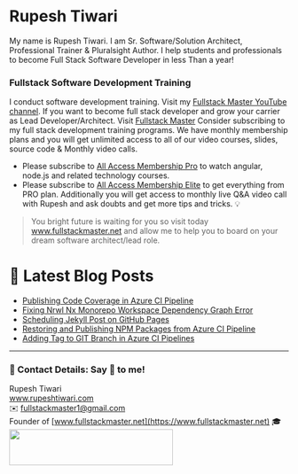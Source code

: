 # Rupesh Tiwari

My name is Rupesh Tiwari. I am Sr. Software/Solution Architect, Professional Trainer & Pluralsight Author. I help students and professionals to become Full Stack Software Developer in less Than a year!

### Fullstack Software Development Training

I conduct software development training. Visit my [Fullstack Master YouTube channel](https://youtube.com/fullstackmaster). If you want to become full stack developer and grow your carrier as Lead Developer/Architect. Visit [Fullstack Master](https://www.fullstackmaster.net) Consider subscribing to my full stack development training programs. We have monthly membership plans and you will get unlimited access to all of our video courses, slides, source code & Monthly video calls.

- Please subscribe to [All Access Membership Pro](www.fullstackmaster.net/pro) to watch angular, node.js and related technology courses.
- Please subscribe to [All Access Membership Elite](www.fullstackmaster.net/elite) to get everything from PRO plan. Additionally you will get access to monthly live Q&A video call with Rupesh and ask doubts and get more tips and tricks.
💡
> You bright future is waiting for you so visit today www.fullstackmaster.net and allow me to help you to board on your dream software architect/lead role.

# 📩 Latest Blog Posts

<!-- BLOG-POST-LIST:START -->
- [Publishing Code Coverage in Azure CI Pipeline](https://www.rupeshtiwari.com/publishing-code-coverage-in-azure-ci-pipeline/)
- [Fixing Nrwl Nx Monorepo Workspace Dependency Graph Error](https://www.rupeshtiwari.com/fixing-nrwl-nx-monorepo-dependency-graph-error/)
- [Scheduling Jekyll Post on GitHub Pages](https://www.rupeshtiwari.com/scheduling-jekyll-post-on-github-pages/)
- [Restoring and Publishing NPM Packages from Azure CI Pipeline](https://www.rupeshtiwari.com/restoring-and-publishing-npm-from-azure-ci-pipeline/)
- [Adding Tag to GIT Branch in Azure CI Pipelines](https://www.rupeshtiwari.com/adding-tag-to-git-branch-in-azure-ci-pipelines/)
<!-- BLOG-POST-LIST:END -->

---

### 💖 Contact Details: Say 👋 to me!

Rupesh Tiwari\
www.rupeshtiwari.com \
✉️ <fullstackmaster1@gmail.com> \
Founder of [www.fullstackmaster.net](https://www.fullstackmaster.net) 🎓 \
[<img src="https://i.imgur.com/9OCLciM.png" width="295" height="65">](http://www.fullstackmaster.net)
